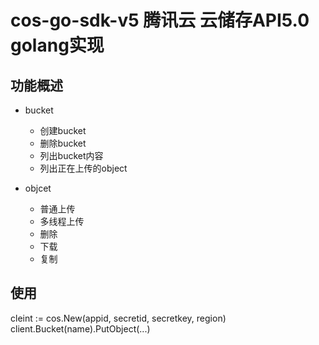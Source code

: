 # cos-go-sdk-v5 腾讯云 云储存API5.0 golang实现

## 功能概述

- bucket
    - 创建bucket
    - 删除bucket
    - 列出bucket内容
    - 列出正在上传的object

- objcet
    - 普通上传
    - 多线程上传
    - 删除
    - 下载
    - 复制

## 使用

cleint := cos.New(appid, secretid, secretkey, region)
client.Bucket(name).PutObject(...)
